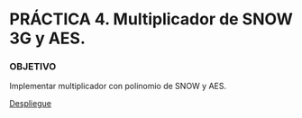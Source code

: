 # PRÁCTICA 4. Multiplicador de SNOW 3G y AES.

### OBJETIVO

  Implementar multiplicador con polinomio de SNOW y AES.



[Despliegue](https://alu0100819847.github.io/Multiplicador_SNOW_AES/)
